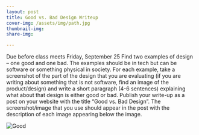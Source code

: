 ```yaml
---
layout: post
title: Good vs. Bad Design Writeup
cover-img: /assets/img/path.jpg
thumbnail-img: 
share-img: 

---
```


Due before class meets Friday, September 25
Find two examples of design – one good and one bad. The examples should be in tech but can be software or something physical in society. For each example, take a screenshot of the part of the design that you are evaluating (if you are writing about something that is not software, find an image of the product/design) and write a short paragraph (4-6 sentences) explaining what about that design is either good or bad. Publish your write-up as a post on your website with the title “Good vs. Bad Design”. The screenshot/image that you use should appear in the post with the description of each image appearing below the image.

![Good](https://images.app.goo.gl/myS3tidkpKveWn346)


